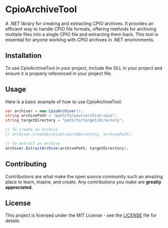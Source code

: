 # CpioArchiveTool
A .NET library for creating and extracting CPIO archives. It provides an efficient way to handle CPIO file formats, offering methods for archiving multiple files into a single CPIO file and extracting them back. This tool is essential for anyone working with CPIO archives in .NET environments.

## Installation
To use CpioArchiveTool in your project, include the DLL in your project and ensure it is properly referenced in your project file.

## Usage
Here is a basic example of how to use CpioArchiveTool:

```csharp
var archiver = new CpioArchiver();
string archivePath = "path/to/your/archive.cpio";
string targetDirectory = "path/to/target/directory";

// To create an archive
// archiver.CreateArchive(sourceDirectory, archivePath);

// To extract an archive
archiver.ExtractArchive(archivePath, targetDirectory);
```

## Contributing
Contributions are what make the open source community such an amazing place to learn, inspire, and create. Any contributions you make are **greatly appreciated**.

## License
This project is licensed under the MIT License - see the [LICENSE](LICENSE) file for details.
